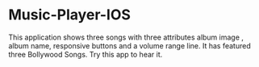 # Music-Player-IOS
This application shows three songs with three attributes album image , album name, responsive buttons and a volume range line.
It has featured three Bollywood Songs.
Try this app to hear it.

